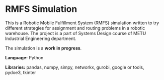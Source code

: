 # RMFS Simulation

This is a Robotic Mobile Fulfillment System (RMFS) simulation written to try different strategies for assignment and routing problems in a robotic warehouse. The project is a part of Systems Design course of METU Industrial Engineering department.

The simulation is a **work in progress**.

**Language:** Python

**Libraries:** pandas, numpy, simpy, networkx, gurobi, google or tools, pydoe3, tkinter

